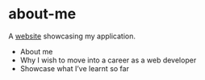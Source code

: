 # about-me

A [website](https://yuqingwang98.github.io/about-me/) showcasing my application.

- About me
- Why I wish to move into a career as a web developer
- Showcase what I’ve learnt so far
